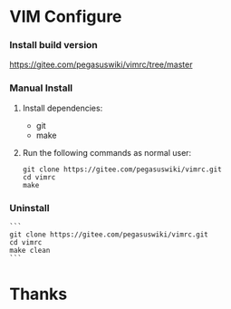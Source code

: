 # VIM Configure

### Install build version

https://gitee.com/pegasuswiki/vimrc/tree/master

### Manual Install

1. Install dependencies:

    - git
    - make


2. Run the following commands as normal user:

    ```
    git clone https://gitee.com/pegasuswiki/vimrc.git
    cd vimrc
    make
    ```


### Uninstall

    ```
    git clone https://gitee.com/pegasuswiki/vimrc.git
    cd vimrc
    make clean
    ```

# Thanks
